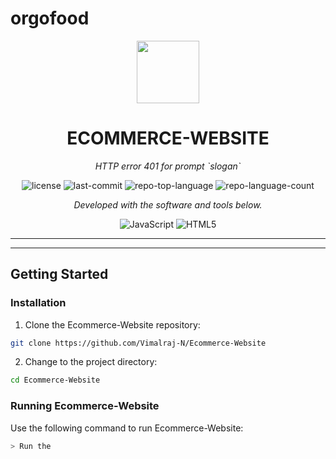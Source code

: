# orgofood
<p align="center">
  <img src="https://cdn-icons-png.flaticon.com/512/6295/6295417.png" width="100" />
</p>
<p align="center">
    <h1 align="center">ECOMMERCE-WEBSITE</h1>
</p>
<p align="center">
    <em>HTTP error 401 for prompt `slogan`</em>
</p>
<p align="center">
	<img src="https://img.shields.io/github/license/Vimalraj-N/Ecommerce-Website?style=flat&color=0080ff" alt="license">
	<img src="https://img.shields.io/github/last-commit/Vimalraj-N/Ecommerce-Website?style=flat&logo=git&logoColor=white&color=0080ff" alt="last-commit">
	<img src="https://img.shields.io/github/languages/top/Vimalraj-N/Ecommerce-Website?style=flat&color=0080ff" alt="repo-top-language">
	<img src="https://img.shields.io/github/languages/count/Vimalraj-N/Ecommerce-Website?style=flat&color=0080ff" alt="repo-language-count">
<p>
<p align="center">
		<em>Developed with the software and tools below.</em>
</p>
<p align="center">
	<img src="https://img.shields.io/badge/JavaScript-F7DF1E.svg?style=flat&logo=JavaScript&logoColor=black" alt="JavaScript">
	<img src="https://img.shields.io/badge/HTML5-E34F26.svg?style=flat&logo=HTML5&logoColor=white" alt="HTML5">
</p>
<hr>


</details>

---

##  Getting Started


###  Installation

1. Clone the Ecommerce-Website repository:

```sh
git clone https://github.com/Vimalraj-N/Ecommerce-Website
```

2. Change to the project directory:

```sh
cd Ecommerce-Website
```

###  Running Ecommerce-Website

Use the following command to run Ecommerce-Website:

```sh
> Run the 
```
